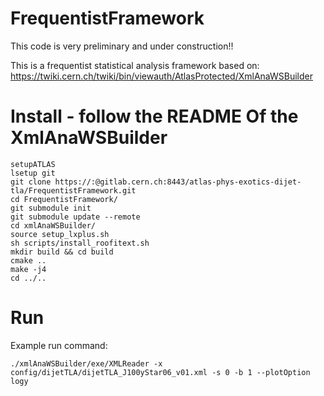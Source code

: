 # FrequentistFramework
This code is very preliminary and under construction!!

This is a frequentist statistical analysis framework based on:
https://twiki.cern.ch/twiki/bin/viewauth/AtlasProtected/XmlAnaWSBuilder

# Install - follow the README Of the XmlAnaWSBuilder
```
setupATLAS
lsetup git
git clone https://:@gitlab.cern.ch:8443/atlas-phys-exotics-dijet-tla/FrequentistFramework.git
cd FrequentistFramework/
git submodule init
git submodule update --remote
cd xmlAnaWSBuilder/
source setup_lxplus.sh
sh scripts/install_roofitext.sh
mkdir build && cd build
cmake ..
make -j4
cd ../..
```

# Run
Example run command:
```
./xmlAnaWSBuilder/exe/XMLReader -x config/dijetTLA/dijetTLA_J100yStar06_v01.xml -s 0 -b 1 --plotOption logy
```